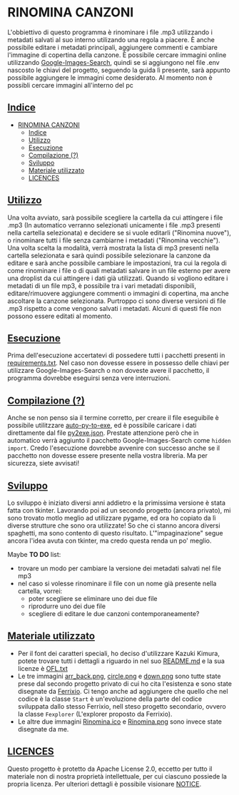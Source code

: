 # RINOMINA CANZONI
L'obbiettivo di questo programma è rinominare i file .mp3 utilizzando i metadati salvati al suo interno utilizando una regola a piacere.
È anche possibile editare i metadati principali, aggiungere commenti e cambiare l'immagine di copertina della canzone. 
È possibile cercare immagini online utilizzando [Google-Images-Search](https://pypi.org/project/Google-Images-Search/), quindi se si aggiungono nel file .env nascosto le chiavi del progetto, seguendo la guida lì presente, sarà appunto possibile aggiungere le immagini come desiderato. Al momento non è possibli cercare immagini all'interno del pc

## [Indice](#indice)
- [RINOMINA CANZONI](#rinomina-canzoni)
  - [Indice](#indice)
  - [Utilizzo](#utilizzo)
  - [Esecuzione](#esecuzione)
  - [Compilazione (?)](#compilazione-)
  - [Sviluppo](#sviluppo)
  - [Materiale utilizzato](#materiale-utilizzato)
  - [LICENCES](#licences)

## [Utilizzo](#indice)
Una volta avviato, sarà possibile scegliere la cartella da cui attingere i file .mp3 (In automatico verranno selezionati unicamente i file .mp3 presenti nella cartella selezionata) e decidere se si vuole editarli ("Rinomina nuove"), o rinominare tutti i file senza cambiarne i metadati ("Rinomina vecchie").
Una volta scelta la modalità, verrà mostrata la lista di mp3 presenti nella cartella selezionata e sarà quindi possibile selezionare la canzone da editare e sarà anche possibile cambiare le impostazioni, tra cui la regola di come rinominare i file o di quali metadati salvare in un file esterno per avere una droplist da cui attingere i dati già utilizzati.
Quando si vogliono editare i metadati di un file mp3, è possibile tra i vari metadati disponibili, editare/rimuovere aggiungere commenti o immagini di copertina, ma anche ascoltare la canzone selezionata.
Purtroppo ci sono diverse versioni di file .mp3 rispetto a come vengono salvati i metadati. Alcuni di questi file non possono essere editati al momento.

## [Esecuzione](#indice)
Prima dell'esecuzione accertatevi di possedere tutti i pacchetti presenti in [requirements.txt](requirements.txt). Nel caso non dovesse essere in possesso delle chiavi per utilizzare Google-Images-Search o non doveste avere il pacchetto, il programma dovrebbe eseguirsi senza vere interruzioni.

## [Compilazione (?)](#indice)
Anche se non penso sia il termine corretto, per creare il file eseguibile è possibile utilitzzare [auto-py-to-exe](https://github.com/brentvollebregt/auto-py-to-exe), ed è possibile caricare i dati direttamente dal file [py2exe.json](https://github.com/Scarlet06/Rinomina-Canzoni/blob/main/py2exe.json). Prestate attenzione però che in automatico verrà aggiunto il pacchetto Google-Images-Search come `hidden import`. Credo l'esecuzione dovrebbe avvenire con successo anche se il pacchetto non dovesse essere presente nella vostra libreria. Ma per sicurezza, siete avvisati!

## [Sviluppo](#indice)
Lo sviluppo è iniziato diversi anni addietro e la primissima versione è stata fatta con tkinter. Lavorando poi ad un secondo progetto (ancora privato), mi sono trovato motlo meglio ad utilizzare pygame, ed ora ho copiato da lì diverse strutture che sono ora utilizzate! So che ci stanno ancora diversi spaghetti, ma sono contento di questo risultato. L'"impaginazione" segue ancora l'idea avuta con tkinter, ma credo questa renda un po' meglio.

Maybe <b>TO DO</b> list:
- trovare un modo per cambiare la versione dei metadati salvati nel file mp3
- nel caso si volesse rinominare il file con un nome già presente nella cartella, vorrei:
  - poter scegliere se eliminare uno dei due file
  - riprodurre uno dei due file
  - scegliere di editare le due canzoni contemporaneamente?

## [Materiale utilizzato](#indice)
- Per il font dei caratteri speciali, ho deciso d'utilizzare Kazuki Kimura, potete trovare tutti i dettagli a riguardo in nel suo [README.md](Font/README.md) e la sua licenze è [OFL.txt](Font/OFL.txt)
- Le tre immagini [arr_back.png](Images/arr_back.png), [circle.png](Images/circle.png) e [down.png](Images/down.png) sono tutte state prese dal secondo progetto privato di cui ho cita l'esistenza e sono state disegnate da [Ferrixio](https://github.com/ferrixio). Ci tengo anche ad aggiungere che quello che nel codice è la classe `Start` è un'evoluzione della parte del codice sviluppata dallo stesso Ferrixio, nell steso progetto secondario, ovvero la classe `Fexplorer` (L'explorer proposto da Ferrixio).
- Le altre due immagini [Rinomina.ico](Images/Rinomina.ico) e [Rinomina.png](Images/Rinomina.png) sono invece state disegnate da me.

## [LICENCES](LICENSE.md)
Questo progetto è protetto da Apache License 2.0, eccetto per tutto il materiale non di nostra proprietà intellettuale, per cui ciascuno possiede la propria licenza. Per ulteriori dettagli è possibile visionare [NOTICE](NOTICE.md).